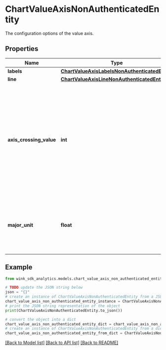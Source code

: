 # ChartValueAxisNonAuthenticatedEntity

The configuration options of the value axis.

## Properties

Name | Type | Description | Notes
------------ | ------------- | ------------- | -------------
**labels** | [**ChartValueAxisLabelsNonAuthenticatedEntity**](ChartValueAxisLabelsNonAuthenticatedEntity.md) |  | [optional] 
**line** | [**ChartValueAxisLineNonAuthenticatedEntity**](ChartValueAxisLineNonAuthenticatedEntity.md) |  | [optional] 
**axis_crossing_value** | **int** | - (Only for objects) The value at which the category axis crosses this axis. - (Only for arrays) The value indices at which the category axes cross the value axis. - (Only for dates) The date at which the category axis crosses this axis. | [optional] 
**major_unit** | **float** | The interval between major divisions. If &#x60;valueAxis.type&#x60; is set to &#x60;log&#x60;, the majorUnit value is used for the base of the logarithm. | [optional] 

## Example

```python
from wink_sdk_analytics.models.chart_value_axis_non_authenticated_entity import ChartValueAxisNonAuthenticatedEntity

# TODO update the JSON string below
json = "{}"
# create an instance of ChartValueAxisNonAuthenticatedEntity from a JSON string
chart_value_axis_non_authenticated_entity_instance = ChartValueAxisNonAuthenticatedEntity.from_json(json)
# print the JSON string representation of the object
print(ChartValueAxisNonAuthenticatedEntity.to_json())

# convert the object into a dict
chart_value_axis_non_authenticated_entity_dict = chart_value_axis_non_authenticated_entity_instance.to_dict()
# create an instance of ChartValueAxisNonAuthenticatedEntity from a dict
chart_value_axis_non_authenticated_entity_from_dict = ChartValueAxisNonAuthenticatedEntity.from_dict(chart_value_axis_non_authenticated_entity_dict)
```
[[Back to Model list]](../README.md#documentation-for-models) [[Back to API list]](../README.md#documentation-for-api-endpoints) [[Back to README]](../README.md)


